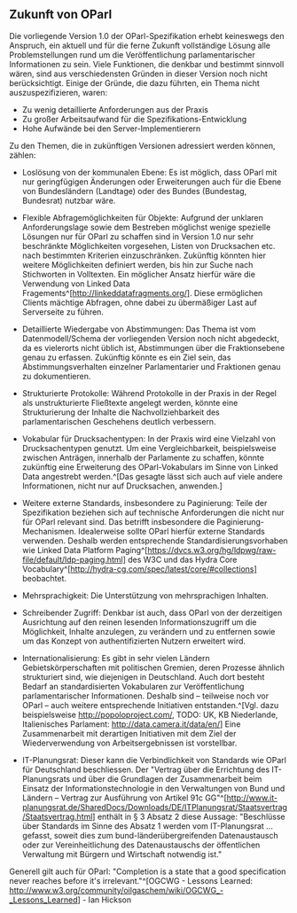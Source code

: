 Zukunft von OParl
-----------------

Die vorliegende Version 1.0 der OParl-Spezifikation erhebt keineswegs den Anspruch,
ein aktuell und für die ferne Zukunft vollständige Lösung alle Problemstellungen
rund um die Veröffentlichung parlamentarischer Informationen zu sein. Viele Funktionen,
die denkbar und bestimmt sinnvoll wären, sind aus verschiedensten Gründen in dieser
Version noch nicht berücksichtigt. Einige der Gründe, die dazu führten, ein Thema
nicht auszuspezifizieren, waren:

* Zu wenig detaillierte Anforderungen aus der Praxis
* Zu großer Arbeitsaufwand für die Spezifikations-Entwicklung
* Hohe Aufwände bei den Server-Implementierern

Zu den Themen, die in zukünftigen Versionen adressiert werden können, zählen:

* Loslösung von der kommunalen Ebene: Es ist möglich, dass OParl mit nur geringfügigen
  Änderungen oder Erweiterungen auch für die Ebene von Bundesländern (Landtage) oder
  des Bundes (Bundestag, Bundesrat) nutzbar wäre.

* Flexible Abfragemöglichkeiten für Objekte: Aufgrund der unklaren Anforderungslage
  sowie dem Bestreben möglichst wenige spezielle Lösungen nur für OParl zu schaffen
  sind in Version 1.0 nur sehr beschränkte Möglichkeiten vorgesehen, Listen von
  Drucksachen etc. nach bestimmten Kriterien einzuschränken. Zukünftig könnten
  hier weitere Möglichkeiten definiert werden, bis hin zur Suche nach Stichworten
  in Volltexten. Ein möglicher Ansatz hierfür wäre die Verwendung von Linked Data
  Fragements^[http://linkeddatafragments.org/]. Diese ermöglichen Clients mächtige
  Abfragen, ohne dabei zu übermäßiger Last auf Serverseite zu führen.

* Detaillierte Wiedergabe von Abstimmungen: Das Thema ist vom Datenmodell/Schema
  der vorliegenden Version noch nicht abgedeckt, da es vielerorts nicht üblich ist,
  Abstimmungen über die Fraktionsebene genau zu erfassen. Zukünftig könnte es ein
  Ziel sein, das Abstimmungsverhalten einzelner Parlamentarier und Fraktionen genau
  zu dokumentieren.

* Strukturierte Protokolle: Während Protokolle in der Praxis in der Regel als
  unstrukturierte Fließtexte angelegt werden, könnte eine Strukturierung der Inhalte
  die Nachvollziehbarkeit des parlamentarischen Geschehens deutlich verbessern.

* Vokabular für Drucksachentypen: In der Praxis wird eine Vielzahl von Drucksachentypen
  genutzt. Um eine Vergleichbarkeit, beispielsweise zwischen Anträgen, innerhalb der
  Parlamente zu schaffen, könnte zukünftig eine Erweiterung des OParl-Vokabulars
  im Sinne von Linked Data angestrebt werden.^[Das gesagte lässt sich auch auf viele
  andere Informationen, nicht nur auf Drucksachen, anwenden.]

* Weitere externe Standards, insbesondere zu Paginierung:
  Teile der Spezifikation beziehen sich auf technische
  Anforderungen die nicht nur für OParl relevant sind. Das betrifft insbesondere die
  Paginierung-Mechanismen. Idealerweise sollte OParl hierfür externe Standards verwenden.
  Deshalb werden entsprechende Standardisierungsvorhaben wie Linked Data Platform
  Paging^[https://dvcs.w3.org/hg/ldpwg/raw-file/default/ldp-paging.html] des W3C
  und das Hydra Core Vocabulary^[http://hydra-cg.com/spec/latest/core/#collections]
  beobachtet.

* Mehrsprachigkeit: Die Unterstützung von mehrsprachigen Inhalten.

* Schreibender Zugriff: Denkbar ist auch, dass OParl von der derzeitigen Ausrichtung
  auf den reinen lesenden Informationszugriff um die Möglichkeit, Inhalte anzulegen,
  zu verändern und zu entfernen sowie um das Konzept von authentifizierten Nutzern
  erweitert wird.

* Internationalisierung: Es gibt in sehr vielen Ländern Gebietskörperschaften mit 
  politischen Gremien, deren Prozesse ähnlich strukturiert sind, wie diejenigen in 
  Deutschland. Auch dort besteht Bedarf an standardisierten Vokabularen zur 
  Veröffentlichung parlamentarischer Informationen. Deshalb sind – teilweise noch 
  vor OParl – auch weitere entsprechende Initiativen entstanden.^[Vgl. dazu 
  beispielsweise <http://popoloproject.com/>, TODO: UK, KB Niederlande,
  Italienisches Parlament: <http://data.camera.it/data/en/>] Eine
  Zusammenarbeit mit derartigen Initiativen mit dem Ziel der Wiederverwendung von
  Arbeitsergebnissen ist vorstellbar.

* IT-Planungsrat: Dieser kann die Verbindlichkeit von Standards wie OParl für
  Deutschland beschliessen. Der "Vertrag über die Errichtung des IT-Planungsrats 
  und über die Grundlagen der Zusammenarbeit beim Einsatz der Informationstechnologie
  in den Verwaltungen von Bund und Ländern – Vertrag zur Ausführung von Artikel 91c 
  GG"^[http://www.it-planungsrat.de/SharedDocs/Downloads/DE/ITPlanungsrat/Staatsvertrag/Staatsvertrag.html]
  enthält in § 3 Absatz 2 diese Aussage: "Beschlüsse über Standards im Sinne des
  Absatz 1 werden vom IT-Planungsrat ... gefasst, soweit dies zum 
  bund-länderübergreifenden Datenaustausch oder zur Vereinheitlichung des 
  Datenaustauschs der öffentlichen Verwaltung mit Bürgern und Wirtschaft notwendig 
  ist."

Generell gilt auch für OParl: "Completion is a state that a good specification never
reaches before it's irrelevant."^[OGCWG - Lessons Learned: <http://www.w3.org/community/oilgaschem/wiki/OGCWG_-_Lessons_Learned>] - Ian Hickson

